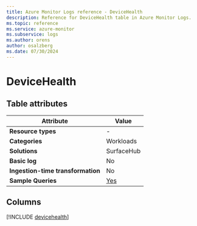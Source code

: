 ```yaml
---
title: Azure Monitor Logs reference - DeviceHealth
description: Reference for DeviceHealth table in Azure Monitor Logs.
ms.topic: reference
ms.service: azure-monitor
ms.subservice: logs
ms.author: orens
author: osalzberg
ms.date: 07/30/2024
---
```


# DeviceHealth




## Table attributes

|Attribute|Value|
|---|---|
|**Resource types**|-|
|**Categories**|Workloads|
|**Solutions**| SurfaceHub|
|**Basic log**|No|
|**Ingestion-time transformation**|No|
|**Sample Queries**|[Yes](/azure/azure-monitor/reference/queries/devicehealth)|



## Columns
  
[!INCLUDE [devicehealth](./includes/devicehealth-include.md)]
